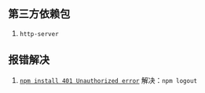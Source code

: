## 第三方依赖包
1. `http-server`
## 报错解决
1. [`npm install 401 Unauthorized error`](https://github.com/npm/npm/issues/16251)
解决：`npm logout`

